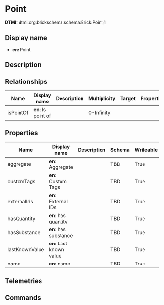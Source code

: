 # Point
**DTMI:** dtmi:org:brickschema:schema:Brick:Point;1
## Display name
- **en:** Point
## Description
## Relationships
|Name|Display name|Description|Multiplicity|Target|Properties|
|-|-|-|-|-|-|
|isPointOf|**en**: Is point of||0-Infinity||
## Properties
|Name|Display name|Description|Schema|Writeable|
|-|-|-|-|-|
|aggregate|**en**: Aggregate||TBD|True
|customTags|**en**: Custom Tags||TBD|True
|externalIds|**en**: External IDs||TBD|True
|hasQuantity|**en**: has quantity||TBD|True
|hasSubstance|**en**: has substance||TBD|True
|lastKnownValue|**en**: Last known value||TBD|True
|name|**en**: name||TBD|True
## Telemetries
## Commands
